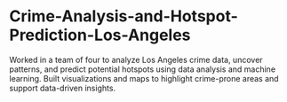 # Crime-Analysis-and-Hotspot-Prediction-Los-Angeles
Worked in a team of four to analyze Los Angeles crime data, uncover patterns, and predict potential hotspots using data analysis and machine learning. Built visualizations and maps to highlight crime-prone areas and support data-driven insights.
